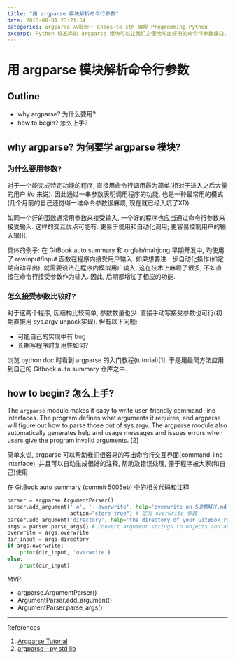 ```yaml
---
title: "用 argparse 模块解析命令行参数"
date: 2015-08-01 23:21:54
categories: argparse 从零到一 Chaos-to-sth 编程 Programming Python
excerpt: Python 标准库的 argparse 模块可以让我们方便地写出好用的命令行参数接口. 这是我的简单入门笔记.
---
```


# 用 argparse 模块解析命令行参数

## Outline

- why argparse? 为什么要用?
- how to begin? 怎么上手?

## why argparse? 为何要学 argparse 模块?

### 为什么要用参数?

对于一个能完成特定功能的程序, 直接用命令行调用最为简单(相对于进入之后大量的用户 i/o 来说). 因此通过一串参数表明调用程序的功能, 也是一种最常用的模式(几个月前的自己还觉得一堆命令参数很麻烦, 现在就已经入坑了XD). 

如同一个好的函数通常用参数来接受输入, 一个好的程序也应当通过命令行参数来接受输入. 这样的交互优点可能有: 更易于使用和自动化调用; 更容易控制用户的输入输出.

具体的例子: 在 GitBook auto summary 和 orglab/mahjong 早期开发中, 均使用了 rawinput/input 函数在程序内接受用户输入. 如果想要进一步自动化操作(如定期自动导出), 就需要设法在程序内模拟用户输入. 这在技术上麻烦了很多, 不如直接在命令行接受参数作为输入. 因此, 后期都增加了相应的功能.

### 怎么接受参数比较好?
对于这两个程序, 因结构比较简单, 参数数量也少. 直接手动写接受参数也可行(初期直接用 sys.argv unpack实现). 但有以下问题:

  - 可能自己的实现中有 bug
  - 长期写程序时复用性如何?

浏览 python doc 时看到 argparse 的入门教程(tutorial)[1]. 于是用最简方法应用到自己的 Gitbook auto summary 仓库之中.

## how to begin? 怎么上手?

The `argparse` module makes it easy to write user-friendly command-line interfaces. The program defines what arguments it requires, and argparse will figure out how to parse those out of sys.argv. The argparse module also automatically generates help and usage messages and issues errors when users give the program invalid arguments. [2]

简单来说, argparse 可以帮助我们很容易的写出命令行交互界面(command-line interface), 并且可以自动生成很好的注释, 帮助及错误处理, 便于程序被大家(和自己)使用. 

在 GitBook auto summary (commit [5005eb](https://github.com/Frank-the-Obscure/GitBook-auto-summary/commit/5005ebf8c1baeb4a093ec263d6a3ad87ff5cc42d)) 中的相关代码和注释

```python
parser = argparse.ArgumentParser()
parser.add_argument('-o', '--overwrite', help='overwrite on SUMMARY.md', 
                    action="store_true") # 定义 overwrite 参数
parser.add_argument('directory', help='the directory of your GitBook root') # 定义 directory 参数
args = parser.parse_args() # Convert argument strings to objects and assign them as attributes of the namespace. Return the populated namespace.
overwrite = args.overwrite
dir_input = args.directory
if args.overwrite:
    print(dir_input, 'overwrite')
else:
    print(dir_input)
```

MVP:

- argparse.ArgumentParser()
- ArgumentParser.add_argument()
- ArgumentParser.parse_args()


---

References

1. [Argparse Tutorial](https://docs.python.org/3/howto/argparse.html)
2. [argparse - py std lib](https://docs.python.org/3/library/argparse.html)
